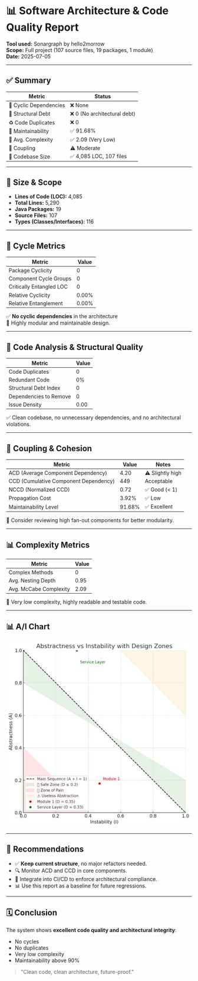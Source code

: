 # 📊 Software Architecture & Code Quality Report

**Tool used:** Sonargraph by hello2morrow  
**Scope:** Full project (107 source files, 19 packages, 1 module)  
**Date:** 2025-07-05

---

## ✅ Summary

| Metric | Status |
|--------|--------|
| 🔄 Cyclic Dependencies | ❌ None |
| 🧱 Structural Debt | ❌ 0 (No architectural debt) |
| ♻️ Code Duplicates | ❌ 0 |
| 🧠 Maintainability | ✅ 91.68% |
| 🢿 Avg. Complexity | ✅ 2.09 (Very Low) |
| 🔗 Coupling | ⚠️ Moderate |
| 🔄 Codebase Size | ✅ 4,085 LOC, 107 files |

---

## 📆 Size & Scope

- **Lines of Code (LOC):** 4,085
- **Total Lines:** 5,290
- **Java Packages:** 19
- **Source Files:** 107
- **Types (Classes/Interfaces):** 116

---

## 🔄 Cycle Metrics

| Metric | Value |
|--------|-------|
| Package Cyclicity | 0 |
| Component Cycle Groups | 0 |
| Critically Entangled LOC | 0 |
| Relative Cyclicity | 0.00% |
| Relative Entanglement | 0.00% |

✅ **No cyclic dependencies** in the architecture  
📅 Highly modular and maintainable design.

---

## 🧱 Code Analysis & Structural Quality

| Metric | Value |
|--------|-------|
| Code Duplicates | 0 |
| Redundant Code | 0% |
| Structural Debt Index | 0 |
| Dependencies to Remove | 0 |
| Issue Density | 0.00 |

✅ Clean codebase, no unnecessary dependencies, and no architectural violations.

---

## 🧠 Coupling & Cohesion

| Metric | Value | Notes |
|--------|-------|-------|
| ACD (Average Component Dependency) | 4.20 | ⚠️ Slightly high |
| CCD (Cumulative Component Dependency) | 449 | Acceptable |
| NCCD (Normalized CCD) | 0.72 | ✅ Good (< 1) |
| Propagation Cost | 3.92% | ✅ Low |
| Maintainability Level | 91.68% | ✅ Excellent |

📅 Consider reviewing high fan-out components for better modularity.

---

## 📊 Complexity Metrics

| Metric | Value |
|--------|-------|
| Complex Methods | 0 |
| Avg. Nesting Depth | 0.95 |
| Avg. McCabe Complexity | 2.09 |

🚀 Very low complexity, highly readable and testable code.

---
## 📊 A/I Chart

![AIChart.jpg](AIChart.jpg)

---

## 📝 Recommendations

- ✅ **Keep current structure**, no major refactors needed.
- 🔍 Monitor ACD and CCD in core components.
- 🔐 Integrate into CI/CD to enforce architectural compliance.
- 📊 Use this report as a baseline for future regressions.

---

## 🗓️ Conclusion

The system shows **excellent code quality and architectural integrity**:

- No cycles
- No duplicates
- Very low complexity
- Maintainability above 90%

> "Clean code, clean architecture, future-proof."

